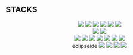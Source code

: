 


## STACKS
<div align=center> 

 <img src="https://img.shields.io/badge/Java-007396?style=flat-square&logo=Java&logoColor=white"/> 
<img src="https://img.shields.io/badge/Spring-6DB33F?style=flat-square&logo=Spring&logoColor=white"/>   
<img src="https://img.shields.io/badge/springboot-6DB33F?style=flat-square&logo=Springboot&logoColor=white"/> 
<img src="https://img.shields.io/badge/JPA-2496ED?style=flat-square&logo=Jpa&logoColor=white"/> 
<img src="https://img.shields.io/badge/MariaDB-003545?style=flat-square&logo=mariaDB&logoColor=white"/> 
 <img src="https://img.shields.io/badge/JavaScript-F7DF1E?style=flat-square&logo=javascript&logoColor=black"/> 
<br>

<img src="https://img.shields.io/badge/Visual Studio Code-007ACC?style=flat-square&logo=Visual Studio Code&logoColor=white"/> 
<img src="https://img.shields.io/badge/EclipseIDE-2C2255?style=flat-square&logo=EclipseIDE&logoColor=white"/> 
<br>

 <img src="https://img.shields.io/badge/HTML5-E34F26?style=flat-square&logo=html5&logoColor=white"/> 
 <img src="https://img.shields.io/badge/CSS-1572B6?style=flat-square&logo=css3&logoColor=white"/> 
 <img src="https://img.shields.io/badge/Bootstrapap-7952B3?style=flat-square&logo=bootstrap&logoColor=white"/> 
 <img src="https://img.shields.io/badge/jQuery-0769AD?style=flat-square&logo=jQuery&logoColor=white"/> 
 <img src="https://img.shields.io/badge/JSON-000000?style=flat-square&logo=json&logoColor=white"/>
<img src="https://img.shields.io/badge/Python-3776AB?style=flat-square&logo=Python&logoColor=white"/> 
<img src="https://img.shields.io/badge/ORACLE-F80000?style=flat-square&logo=oracle&logoColor=white"/>
<br>
eclipseide
<img src="https://img.shields.io/badge/Apache Tomcat-F8DC75?style=flat-square&logo=apachetomcat&logoColor=black"/> 
<img src="https://img.shields.io/badge/Amazon AWS-232F3E?style=flat-square&logo=amazonaws&logoColor=white"/> 
<img src="https://img.shields.io/badge/Ubuntu-E95420?style=flat-square&logo=Ubuntu&logoColor=white"/> 
<img src="https://img.shields.io/badge/Docker-2496ED?style=flat-square&logo=Docker&logoColor=white"/>
<br>

</div>








